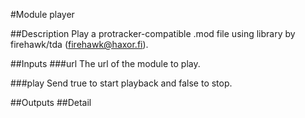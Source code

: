 #Module player

##Description
Play a protracker-compatible .mod file using library by firehawk/tda (firehawk@haxor.fi).

##Inputs
###url
The url of the module to play.

###play
Send true to start playback and false to stop.

##Outputs
##Detail

